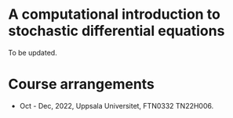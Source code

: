 # A computational introduction to stochastic differential equations

To be updated.

# Course arrangements

- Oct - Dec, 2022, Uppsala Universitet, FTN0332 TN22H006.

